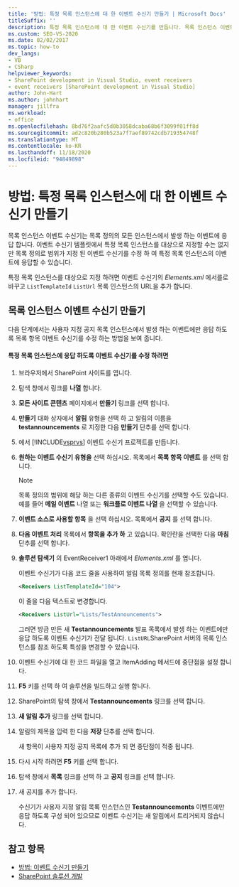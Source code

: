 ```yaml
---
title: '방법: 특정 목록 인스턴스에 대 한 이벤트 수신기 만들기 | Microsoft Docs'
titleSuffix: ''
description: 특정 목록 인스턴스에 대 한 이벤트 수신기를 만듭니다. 목록 인스턴스 이벤트 수신기는 목록 정의의 모든 인스턴스에서 발생 하는 이벤트에 응답 합니다.
ms.custom: SEO-VS-2020
ms.date: 02/02/2017
ms.topic: how-to
dev_langs:
- VB
- CSharp
helpviewer_keywords:
- SharePoint development in Visual Studio, event receivers
- event receivers [SharePoint development in Visual Studio]
author: John-Hart
ms.author: johnhart
manager: jillfra
ms.workload:
- office
ms.openlocfilehash: 8bd76f2aafc5d0b3058dcaba68b6f3099f01ff8d
ms.sourcegitcommit: ad2c820b280b523a7f7aef89742cdb719354748f
ms.translationtype: MT
ms.contentlocale: ko-KR
ms.lasthandoff: 11/18/2020
ms.locfileid: "94849898"
---
```

# <a name="how-to-create-an-event-receiver-for-a-specific-list-instance"></a>방법: 특정 목록 인스턴스에 대 한 이벤트 수신기 만들기
  목록 인스턴스 이벤트 수신기는 목록 정의의 모든 인스턴스에서 발생 하는 이벤트에 응답 합니다. 이벤트 수신기 템플릿에서 특정 목록 인스턴스를 대상으로 지정할 수는 없지만 목록 정의로 범위가 지정 된 이벤트 수신기를 수정 하 여 특정 목록 인스턴스의 이벤트에 응답할 수 있습니다.

 특정 목록 인스턴스를 대상으로 지정 하려면 이벤트 수신기의 *Elements.xml* 에서를로 바꾸고 `ListTemplateId` `ListUrl` 목록 인스턴스의 URL을 추가 합니다.

## <a name="create-a-list-instance-event-receiver"></a>목록 인스턴스 이벤트 수신기 만들기
 다음 단계에서는 사용자 지정 공지 목록 인스턴스에서 발생 하는 이벤트에만 응답 하도록 목록 항목 이벤트 수신기를 수정 하는 방법을 보여 줍니다.

#### <a name="to-modify-an-event-receiver-to-respond-to-a-specific-list-instance"></a>특정 목록 인스턴스에 응답 하도록 이벤트 수신기를 수정 하려면

1. 브라우저에서 SharePoint 사이트를 엽니다.

2. 탐색 창에서 링크를 **나열** 합니다.

3. **모든 사이트 콘텐츠** 페이지에서 **만들기** 링크를 선택 합니다.

4. **만들기** 대화 상자에서 **알림** 유형을 선택 하 고 알림의 이름을 **testannouncements** 로 지정한 다음 **만들기** 단추를 선택 합니다.

5. 에서 [!INCLUDE[vsprvs](../sharepoint/includes/vsprvs-md.md)] 이벤트 수신기 프로젝트를 만듭니다.

6. **원하는 이벤트 수신기 유형을** 선택 하십시오. 목록에서 **목록 항목 이벤트** 를 선택 합니다.

    > [!NOTE]
    > 목록 정의의 범위에 해당 하는 다른 종류의 이벤트 수신기를 선택할 수도 있습니다. 예를 들어 **메일 이벤트** 나열 또는 **워크플로 이벤트 나열** 을 선택할 수 있습니다.

7. **이벤트 소스로 사용할 항목** 을 선택 하십시오. 목록에서 **공지** 를 선택 합니다.

8. **다음 이벤트 처리** 목록에서 **항목을 추가 하** 고 있습니다. 확인란을 선택한 다음 **마침** 단추를 선택 합니다.

9. **솔루션 탐색기** 의 EventReceiver1 아래에서 *Elements.xml* 를 엽니다.

     이벤트 수신기가 다음 코드 줄을 사용하여 알림 목록 정의를 현재 참조합니다.

    ```xml
    <Receivers ListTemplateId="104">
    ```

     이 줄을 다음 텍스트로 변경합니다.

    ```xml
    <Receivers ListUrl="Lists/TestAnnouncements">
    ```

     그러면 방금 만든 새 **Testannouncements** 발표 목록에서 발생 하는 이벤트에만 응답 하도록 이벤트 수신기가 전달 됩니다. `ListURL`SharePoint 서버의 목록 인스턴스를 참조 하도록 특성을 변경할 수 있습니다.

10. 이벤트 수신기에 대 한 코드 파일을 열고 ItemAdding 메서드에 중단점을 설정 합니다.

11. **F5** 키를 선택 하 여 솔루션을 빌드하고 실행 합니다.

12. SharePoint의 탐색 창에서 **Testannouncements** 링크를 선택 합니다.

13. **새 알림 추가** 링크를 선택 합니다.

14. 알림의 제목을 입력 한 다음 **저장** 단추를 선택 합니다.

     새 항목이 사용자 지정 공지 목록에 추가 되 면 중단점이 적중 됩니다.

15. 다시 시작 하려면 **F5** 키를 선택 합니다.

16. 탐색 창에서 **목록** 링크를 선택 하 고 **공지** 링크를 선택 합니다.

17. 새 공지를 추가 합니다.

     수신기가 사용자 지정 알림 목록 인스턴스인 **Testannouncements** 이벤트에만 응답 하도록 구성 되어 있으므로 이벤트 수신기는 새 알림에서 트리거되지 않습니다.

## <a name="see-also"></a>참고 항목
- [방법: 이벤트 수신기 만들기](../sharepoint/how-to-create-an-event-receiver.md)
- [SharePoint 솔루션 개발](../sharepoint/developing-sharepoint-solutions.md)
